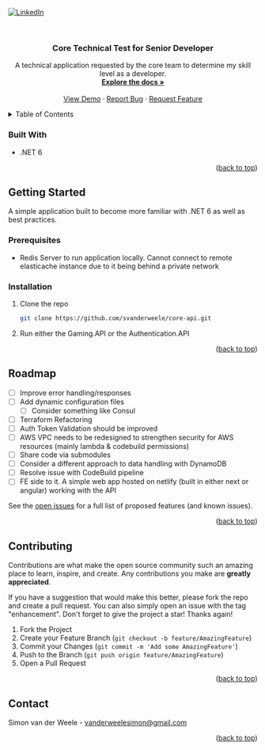 <!-- Improved compatibility of back to top link: See: https://github.com/othneildrew/Best-README-Template/pull/73 -->
<a name="readme-top"></a>
<!--
*** Thanks for checking out the Best-README-Template. If you have a suggestion
*** that would make this better, please fork the repo and create a pull request
*** or simply open an issue with the tag "enhancement".
*** Don't forget to give the project a star!
*** Thanks again! Now go create something AMAZING! :D
-->



<!-- PROJECT SHIELDS -->
<!--
*** I'm using markdown "reference style" links for readability.
*** Reference links are enclosed in brackets [ ] instead of parentheses ( ).
*** See the bottom of this document for the declaration of the reference variables
*** for contributors-url, forks-url, etc. This is an optional, concise syntax you may use.
*** https://www.markdownguide.org/basic-syntax/#reference-style-links
-->
[![LinkedIn][linkedin-shield]][linkedin-url]



<!-- PROJECT LOGO -->
<br />
<div align="center">

[//]: # (  <a href="https://github.com/svanderweele/core-api">)

[//]: # (    <img src="images/logo.png" alt="Logo" width="80" height="80">)

[//]: # (  </a>)

<h3 align="center">Core Technical Test for Senior Developer</h3>

  <p align="center">
    A technical application requested by the core team to determine my skill level as a developer.
    <br />
    <a href="https://github.com/svanderweele/core-api"><strong>Explore the docs »</strong></a>
    <br />
    <br />
    <a href="https://github.com/svanderweele/core-api">View Demo</a>
    ·
    <a href="https://github.com/svanderweele/core-api/issues">Report Bug</a>
    ·
    <a href="https://github.com/svanderweele/core-api/issues">Request Feature</a>
  </p>
</div>



<!-- TABLE OF CONTENTS -->
<details>
  <summary>Table of Contents</summary>
  <ol>
    <li>
      <a href="#about-the-project">About The Project</a>
      <ul>
        <li><a href="#built-with">Built With</a></li>
      </ul>
    </li>
    <li>
      <a href="#getting-started">Getting Started</a>
      <ul>
        <li><a href="#prerequisites">Prerequisites</a></li>
        <li><a href="#installation">Installation</a></li>
      </ul>
    </li>
    <li><a href="#usage">Usage</a></li>
    <li><a href="#roadmap">Roadmap</a></li>
    <li><a href="#contributing">Contributing</a></li>
    <li><a href="#contact">Contact</a></li>
  </ol>
</details>



### Built With

* .NET 6
<p align="right">(<a href="#readme-top">back to top</a>)</p>



<!-- GETTING STARTED -->
## Getting Started

A simple application built to become more familiar with .NET 6 as well as best practices.
### Prerequisites

* Redis Server to run application locally. Cannot connect to remote elasticache instance due to it being behind a private network

### Installation

1. Clone the repo
   ```sh
   git clone https://github.com/svanderweele/core-api.git
   ```
2. Run either the Gaming.API or the Authentication.API

<p align="right">(<a href="#readme-top">back to top</a>)</p>


<!-- ROADMAP -->
## Roadmap

- [ ] Improve error handling/responses
- [ ] Add dynamic configuration files
  - [ ] Consider something like Consul
- [ ] Terraform Refactoring
- [ ] Auth Token Validation should be improved
- [ ] AWS VPC needs to be redesigned to strengthen security for AWS resources (mainly lambda & codebuild permissions)
- [ ] Share code via submodules
- [ ] Consider a different approach to data handling with DynamoDB
- [ ] Resolve issue with CodeBuild pipeline
- [ ] FE side to it. A simple web app hosted on netlify (built in either next or angular) working with the API

See the [open issues](https://github.com/svanderweele/core-api/issues) for a full list of proposed features (and known issues).

<p align="right">(<a href="#readme-top">back to top</a>)</p>



<!-- CONTRIBUTING -->
## Contributing

Contributions are what make the open source community such an amazing place to learn, inspire, and create. Any contributions you make are **greatly appreciated**.

If you have a suggestion that would make this better, please fork the repo and create a pull request. You can also simply open an issue with the tag "enhancement".
Don't forget to give the project a star! Thanks again!

1. Fork the Project
2. Create your Feature Branch (`git checkout -b feature/AmazingFeature`)
3. Commit your Changes (`git commit -m 'Add some AmazingFeature'`)
4. Push to the Branch (`git push origin feature/AmazingFeature`)
5. Open a Pull Request

<p align="right">(<a href="#readme-top">back to top</a>)</p>




<!-- CONTACT -->
## Contact

Simon van der Weele - vanderweelesimon@gmail.com

<p align="right">(<a href="#readme-top">back to top</a>)</p>


<!-- MARKDOWN LINKS & IMAGES -->
<!-- https://www.markdownguide.org/basic-syntax/#reference-style-links -->
[contributors-shield]: https://img.shields.io/github/contributors/svanderweele/core-api.svg?style=for-the-badge
[contributors-url]: https://github.com/svanderweele/core-api/graphs/contributors
[forks-shield]: https://img.shields.io/github/forks/svanderweele/core-api.svg?style=for-the-badge
[forks-url]: https://github.com/svanderweele/core-api/network/members
[stars-shield]: https://img.shields.io/github/stars/svanderweele/core-api.svg?style=for-the-badge
[stars-url]: https://github.com/svanderweele/core-api/stargazers
[issues-shield]: https://img.shields.io/github/issues/svanderweele/core-api.svg?style=for-the-badge
[issues-url]: https://github.com/svanderweele/core-api/issues
[license-shield]: https://img.shields.io/github/license/svanderweele/core-api.svg?style=for-the-badge
[license-url]: https://github.com/svanderweele/core-api/blob/master/LICENSE.txt
[linkedin-shield]: https://img.shields.io/badge/-LinkedIn-black.svg?style=for-the-badge&logo=linkedin&colorB=555
[linkedin-url]: https://www.linkedin.com/in/simon-van-der-weele-69b28896
[product-screenshot]: images/screenshot.png
[Next.js]: https://img.shields.io/badge/next.js-000000?style=for-the-badge&logo=nextdotjs&logoColor=white
[Next-url]: https://nextjs.org/
[React.js]: https://img.shields.io/badge/React-20232A?style=for-the-badge&logo=react&logoColor=61DAFB
[React-url]: https://reactjs.org/
[Vue.js]: https://img.shields.io/badge/Vue.js-35495E?style=for-the-badge&logo=vuedotjs&logoColor=4FC08D
[Vue-url]: https://vuejs.org/
[Angular.io]: https://img.shields.io/badge/Angular-DD0031?style=for-the-badge&logo=angular&logoColor=white
[Angular-url]: https://angular.io/
[Svelte.dev]: https://img.shields.io/badge/Svelte-4A4A55?style=for-the-badge&logo=svelte&logoColor=FF3E00
[Svelte-url]: https://svelte.dev/
[Laravel.com]: https://img.shields.io/badge/Laravel-FF2D20?style=for-the-badge&logo=laravel&logoColor=white
[Laravel-url]: https://laravel.com
[Bootstrap.com]: https://img.shields.io/badge/Bootstrap-563D7C?style=for-the-badge&logo=bootstrap&logoColor=white
[Bootstrap-url]: https://getbootstrap.com
[JQuery.com]: https://img.shields.io/badge/jQuery-0769AD?style=for-the-badge&logo=jquery&logoColor=white
[JQuery-url]: https://jquery.com 
